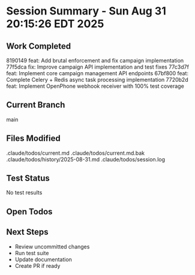 # Session Summary - Sun Aug 31 20:15:26 EDT 2025

## Work Completed
8190149 feat: Add brutal enforcement and fix campaign implementation
77f5dca fix: Improve campaign API implementation and test fixes
77c3d7f feat: Implement core campaign management API endpoints
67bf800 feat: Complete Celery + Redis async task processing implementation
7720b2d feat: Implement OpenPhone webhook receiver with 100% test coverage

## Current Branch
main

## Files Modified
.claude/todos/current.md
.claude/todos/current.md.bak
.claude/todos/history/2025-08-31.md
.claude/todos/session.log

## Test Status
No test results

## Open Todos


## Next Steps
- Review uncommitted changes
- Run test suite
- Update documentation
- Create PR if ready

